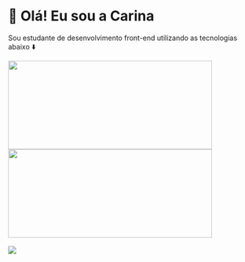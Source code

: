 <h1>👋  Olá! Eu sou a Carina</h1>

Sou estudante de desenvolvimento front-end utilizando as tecnologias abaixo :arrow_down:


<!---
CarinaRoberta/CarinaRoberta is a ✨ special ✨ repository because its `README.md` (this file) appears on your GitHub profile.
You can click the Preview link to take a look at your changes.
--->
<div style="display: inline_block">
<img height="180em" width="415em" src="https://github-readme-stats.vercel.app/api?username=carinaroberta&show_icons=true&theme=tokyonight&include_all_commits=true&count_private=true"/>
<img height="180em" width="415em" src="https://github-readme-stats.vercel.app/api/top-langs/?username=carinaroberta&layout=compact&langs_count=16&theme=tokyonight"/>
</div>



<div><br>
  <a href="https://www.linkedin.com/in/carina-roberta/" target="_blank"><img src="https://img.shields.io/badge/LinkedIn-0077B5?style=for-the-badge&logo=linkedin&logoColor=white" target="_blank"></a>
  
  
  
</div>
